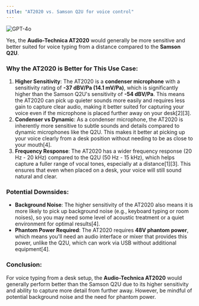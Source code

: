 ```yaml
---
title: "AT2020 vs. Samson Q2U for voice control"
---
```

![GPT-4o](https://img.shields.io/badge/GPT--4o-3333FF?style=for-the-badge&logo=openai&logoColor=white)



Yes, the **Audio-Technica AT2020** would generally be more sensitive and better suited for voice typing from a distance compared to the **Samson Q2U**.

### Why the AT2020 is Better for This Use Case:

1. **Higher Sensitivity**: The AT2020 is a **condenser microphone** with a sensitivity rating of **-37 dBV/Pa (14.1 mV/Pa)**, which is significantly higher than the Samson Q2U's sensitivity of **-54 dBV/Pa**. This means the AT2020 can pick up quieter sounds more easily and requires less gain to capture clear audio, making it better suited for capturing your voice even if the microphone is placed further away on your desk\[2]\[3].
2. **Condenser vs Dynamic**: As a condenser microphone, the AT2020 is inherently more sensitive to subtle sounds and details compared to dynamic microphones like the Q2U. This makes it better at picking up your voice clearly from a desk position without needing to be as close to your mouth\[4].
3. **Frequency Response**: The AT2020 has a wider frequency response (20 Hz - 20 kHz) compared to the Q2U (50 Hz - 15 kHz), which helps capture a fuller range of vocal tones, especially at a distance\[1]\[3]. This ensures that even when placed on a desk, your voice will still sound natural and clear.

### Potential Downsides:

- **Background Noise**: The higher sensitivity of the AT2020 also means it is more likely to pick up background noise (e.g., keyboard typing or room noises), so you may need some level of acoustic treatment or a quiet environment for optimal results\[4].
- **Phantom Power Required**: The AT2020 requires **48V phantom power**, which means you'll need an audio interface or mixer that provides this power, unlike the Q2U, which can work via USB without additional equipment\[4].

### Conclusion:

For voice typing from a desk setup, the **Audio-Technica AT2020** would generally perform better than the Samson Q2U due to its higher sensitivity and ability to capture more detail from further away. However, be mindful of potential background noise and the need for phantom power.

&#x20;
